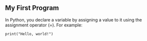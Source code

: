 ## My First Program

In Python, you declare a variable by assigning a value to it using the assignment operator (=). For example:

```
print("Hello, world!")
```
